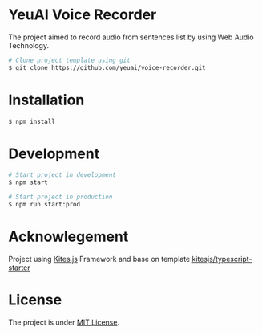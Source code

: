 # YeuAI Voice Recorder

The project aimed to record audio from sentences list by using Web Audio Technology.

```bash
# Clone project template using git
$ git clone https://github.com/yeuai/voice-recorder.git
```

# Installation

```bash
$ npm install
```

# Development

```bash
# Start project in development
$ npm start

# Start project in production
$ npm run start:prod
```

# Acknowlegement

Project using [Kites.js](https://github.com/kitesjs/kites) Framework and base on template [kitesjs/typescript-starter](https://github.com/kitesjs/typescript-starter) 

# License

The project is under [MIT License](https://github.com/yeuai/voice-recorder/blob/master/LICENSE).
